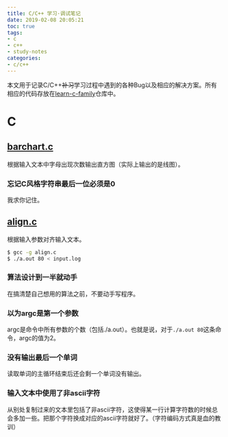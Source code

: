 ```yaml
---
title: C/C++ 学习·调试笔记
date: 2019-02-08 20:05:21
toc: true
tags:
- c
- c++
- study-notes
categories:
- c/c++
---
```

本文用于记录C/C++~~补习~~学习过程中遇到的各种Bug以及相应的解决方案。所有相应的代码存放在[learn-c-family](https://github.com/bigface008/learn-c-family)仓库中。
<!--more-->

# C

## [barchart.c](https://github.com/bigface008/learn-c-family/blob/master/barchart.c)

根据输入文本中字母出现次数输出直方图（实际上输出的是线图）。

### 忘记C风格字符串最后一位必须是0

我求你记住。

## [align.c](./align.c)

根据输入参数对齐输入文本。

```bash
$ gcc -g align.c
$ ./a.out 80 < input.log
```

### 算法设计到一半就动手

在搞清楚自己想用的算法之前，不要动手写程序。

### 以为argc是第一个参数

argc是命令中所有参数的个数（包括./a.out）。也就是说，对于`./a.out 80`这条命令，argc的值为2。

### 没有输出最后一个单词

读取单词的主循环结束后还会剩一个单词没有输出。

### 输入文本中使用了非ascii字符

从别处复制过来的文本里包括了非ascii字符，这使得某一行计算字符数的时候总会多加一些。把那个字符换成对应的ascii字符就好了。（字符编码方式真是血的教训）

